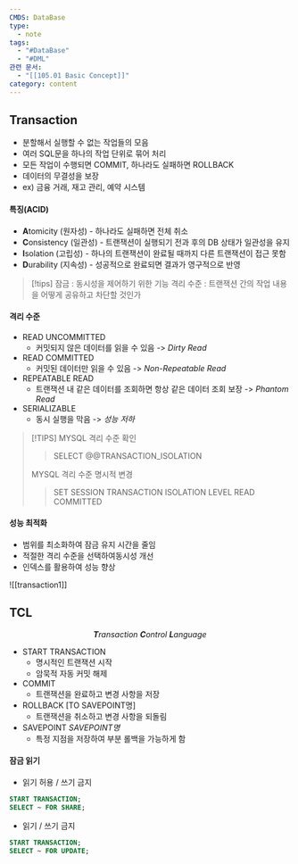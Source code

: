 ```yaml
---
CMDS: DataBase
type:
  - note
tags:
  - "#DataBase"
  - "#DML"
관련 문서:
  - "[[105.01 Basic Concept]]"
category: content
---
```

## Transaction
- 분할해서 실행할 수 없는 작업들의 모음
- 여러 SQL문을 하나의 작업 단위로 묶어 처리
- 모든 작업이 수행되면 COMMIT, 하나라도 실패하면 ROLLBACK
- 데이터의 무결성을 보장
- ex) 금융 거래, 재고 관리, 예약 시스템

#### 특징(ACID)
- **A**tomicity (원자성) - 하나라도 실패하면 전체 취소
- **C**onsistency (일관성) - 트랜잭션이 실행되기 전과 후의 DB 상태가 일관성을 유지
- **I**solation (고립성) - 하나의 트랜잭션이 완료될 때까지 다른 트랜잭션이 접근 못함
- **D**urability (지속성) - 성공적으로 완료되면 결과가 영구적으로 반영

>[!tips]
>잠금 : 동시성을 제어하기 위한 기능
>격리 수준 : 트랜잭션 간의 작업 내용을 어떻게 공유하고 차단할 것인가

#### 격리 수준
- READ UNCOMMITTED
	- 커밋되지 않은 데이터를 읽을 수 있음 -> *Dirty Read*
- READ COMMITTED
	- 커밋된 데이터만 읽을 수 있음 -> *Non-Repeatable Read*
- REPEATABLE READ
	- 트랜잭션 내 같은 데이터를 조회하면 항상 같은 데이터 조회 보장 -> *Phantom Read*
- SERIALIZABLE
	- 동시 실행을 막음 -> *성능 저하*

>[!TIPS]
>MYSQL 격리 수준 확인
>> SELECT @@TRANSACTION_ISOLATION
>
>MYSQL 격리 수준 명시적 변경
>>SET SESSION TRANSACTION ISOLATION LEVEL READ COMMITTED

#### 성능 최적화
- 범위를 최소화하여 잠금 유지 시간을 줄임
- 적절한 격리 수준을 선택하여동시성 개선
- 인덱스를 활용하여 성능 향상

![[transaction1]]


## TCL

<center><i><b>T</b>ransaction <b>C</b>ontrol <b>L</b>anguage</i></center>

- START TRANSACTION
	- 명시적인 트랜잭션 시작
	- 암묵적 자동 커밋 해제
- COMMIT
	- 트랜잭션을 완료하고 변경 사항을 저장
- ROLLBACK \[TO SAVEPOINT명\]
	- 트랜잭션을 취소하고 변경 사항을 되돌림
- SAVEPOINT *SAVEPOINT명*
	- 특정 지점을 저장하여 부분 롤백을 가능하게 함

#### 잠금 읽기
- 읽기 허용 / 쓰기 금지
```SQL
START TRANSACTION;
SELECT ~ FOR SHARE;
```
- 읽기 / 쓰기 금지
```SQL
START TRANSACTION;
SELECT ~ FOR UPDATE;
```
